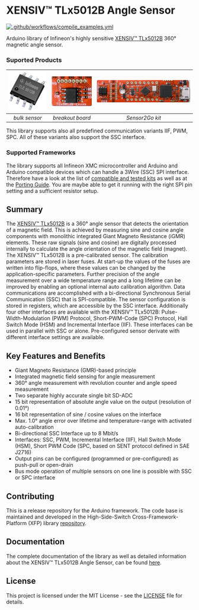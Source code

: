 # XENSIV™ TLx5012B Angle Sensor

[![.github/workflows/compile_examples.yml](https://github.com/Infineon/arduino-xensiv-angle-sensor-tlx5012/actions/workflows/compile_examples.yml/badge.svg?branch=devops%2Frelease-lib-wflow-enable)](https://github.com/Infineon/arduino-xensiv-angle-sensor-tlx5012/actions/workflows/compile_examples.yml)

Arduino library of Infineon's highly sensitive [XENSIV™ TLx5012B](https://www.infineon.com/cms/en/product/sensor/magnetic-sensors/magnetic-position-sensors/angle-sensors) 360° magnetic angle sensor.

### Suported Products

| <img src="https://raw.githubusercontent.com/Infineon/xensiv-angle-sensor-tlx5012/main/docs/img/TLE_5012B_DSO-8-16_plain.png" width=150 style="background:white"> | <img src="https://raw.githubusercontent.com/Infineon/xensiv-angle-sensor-tlx5012/main/docs/img/TLE5012B_breakout.png" width=150 style="background:white"> | <img src="https://raw.githubusercontent.com/Infineon/xensiv-angle-sensor-tlx5012/main/docs/img/TLE5012B_horizontal.png" width=400 style="background:white"> |
|:--:|:--:|:--:|
| *bulk sensor* | *breakout board* | *Sensor2Go kit* 


This library supports also all predefined communication variants IIF, PWM, SPC. All of these variants also support the SSC interface.

### Supported Frameworks

The library supports all Infineon XMC microcontroller and Arduino and Arduino compatible devices which can handle a 3Wire (SSC) SPI interface. Therefore have a look at the list of [compatible and tested kits](href="https://xensiv-angle-sensor-tlx5012.readthedocs.io/en/latest/) as well as at the [Porting Guide](href="https://xensiv-angle-sensor-tlx5012.readthedocs.io/en/latest/). You are maybe able to get it running with the right SPI pin setting and a sufficient resistor setup.


## Summary
The [XENSIV™ TLx5012B](https://www.infineon.com/cms/en/product/evaluation-boards/tle5012b_e1000_ms2go/) is a 360° angle sensor that detects the orientation of a magnetic field. This is achieved by measuring sine and cosine angle components with monolithic integrated Giant Magneto Resistance (iGMR) elements. These raw signals (sine and cosine) are digitally processed internally to calculate the angle orientation of the magnetic field (magnet). The XENSIV™ TLx5012B is a pre-calibrated sensor. The calibration parameters are stored in laser fuses. At start-up the values of the fuses are written into flip-flops, where these values can be changed by the application-specific parameters. Further precision of the angle measurement over a wide temperature range and a long lifetime can be improved by enabling an optional internal auto calibration algorithm. Data communications are accomplished with a bi-directional Synchronous Serial Communication (SSC) that is SPI-compatible. The sensor configuration is stored in registers, which are accessible by the SSC interface. Additionally four other interfaces are available with the XENSIV™ TLx5012B: Pulse-Width-Modulation (PWM) Protocol, Short-PWM-Code (SPC) Protocol, Hall Switch Mode (HSM) and Incremental Interface (IIF). These interfaces can be used in parallel with SSC or alone. Pre-configured sensor derivate with different interface settings are available.

## Key Features and Benefits
* Giant Magneto Resistance (GMR)-based principle
* Integrated magnetic field sensing for angle measurement
* 360° angle measurement with revolution counter and angle speed measurement
* Two separate highly accurate single bit SD-ADC
* 15 bit representation of absolute angle value on the output (resolution of 0.01°)
* 16 bit representation of sine / cosine values on the interface
* Max. 1.0° angle error over lifetime and temperature-range with activated auto-calibration
* Bi-directional SSC Interface up to 8 Mbit/s
* Interfaces: SSC, PWM, Incremental Interface (IIF), Hall Switch Mode (HSM), Short PWM Code (SPC, based on SENT protocol defined in SAE J2716)
* Output pins can be configured (programmed or pre-configured) as push-pull or open-drain
* Bus mode operation of multiple sensors on one line is possible with SSC or SPC interface


## Contributing
This is a release repository for the Arduino framework. The code base is maintained and developed in the High-Side-Switch Cross-Framework-Platform (XFP) library [repository](https://xensiv-angle-sensor-tlx5012.readthedocs.io/en/latest/index.html).

## Documentation
The complete documentation of the library as well as detailed information about the XENSIV™ TLx5012B Angle Sensor, can be found [here](https://xensiv-angle-sensor-tlx5012.readthedocs.io/en/latest/index.html).


## License
This project is licensed under the MIT License - see the [LICENSE](LICENSE) file for details.
